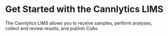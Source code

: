 # Get Started with the Cannlytics LIMS

The Cannlytics LIMS allows you to receive samples, perform analyses, collect and review results, and publish CoAs.
